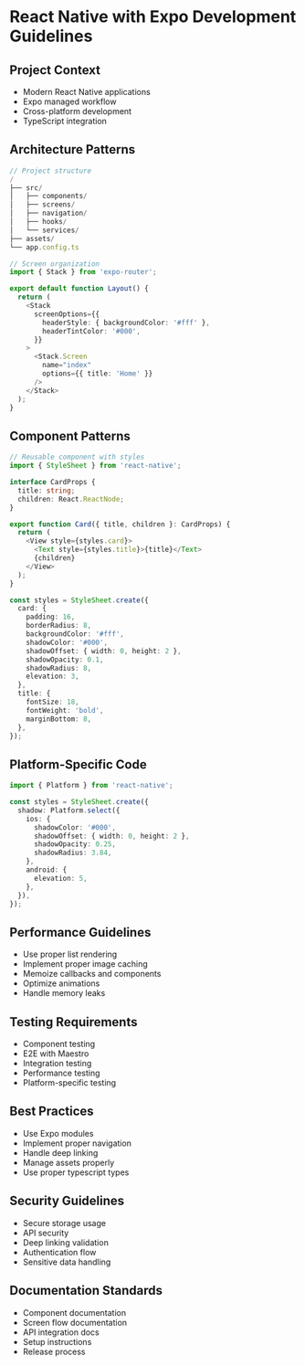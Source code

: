 # React Native with Expo Development Guidelines

## Project Context
- Modern React Native applications
- Expo managed workflow
- Cross-platform development
- TypeScript integration

## Architecture Patterns
```typescript
// Project structure
/
├── src/
│   ├── components/
│   ├── screens/
│   ├── navigation/
│   ├── hooks/
│   └── services/
├── assets/
└── app.config.ts

// Screen organization
import { Stack } from 'expo-router';

export default function Layout() {
  return (
    <Stack
      screenOptions={{
        headerStyle: { backgroundColor: '#fff' },
        headerTintColor: '#000',
      }}
    >
      <Stack.Screen
        name="index"
        options={{ title: 'Home' }}
      />
    </Stack>
  );
}
```

## Component Patterns
```typescript
// Reusable component with styles
import { StyleSheet } from 'react-native';

interface CardProps {
  title: string;
  children: React.ReactNode;
}

export function Card({ title, children }: CardProps) {
  return (
    <View style={styles.card}>
      <Text style={styles.title}>{title}</Text>
      {children}
    </View>
  );
}

const styles = StyleSheet.create({
  card: {
    padding: 16,
    borderRadius: 8,
    backgroundColor: '#fff',
    shadowColor: '#000',
    shadowOffset: { width: 0, height: 2 },
    shadowOpacity: 0.1,
    shadowRadius: 8,
    elevation: 3,
  },
  title: {
    fontSize: 18,
    fontWeight: 'bold',
    marginBottom: 8,
  },
});
```

## Platform-Specific Code
```typescript
import { Platform } from 'react-native';

const styles = StyleSheet.create({
  shadow: Platform.select({
    ios: {
      shadowColor: '#000',
      shadowOffset: { width: 0, height: 2 },
      shadowOpacity: 0.25,
      shadowRadius: 3.84,
    },
    android: {
      elevation: 5,
    },
  }),
});
```

## Performance Guidelines
- Use proper list rendering
- Implement proper image caching
- Memoize callbacks and components
- Optimize animations
- Handle memory leaks

## Testing Requirements
- Component testing
- E2E with Maestro
- Integration testing
- Performance testing
- Platform-specific testing

## Best Practices
- Use Expo modules
- Implement proper navigation
- Handle deep linking
- Manage assets properly
- Use proper typescript types

## Security Guidelines
- Secure storage usage
- API security
- Deep linking validation
- Authentication flow
- Sensitive data handling

## Documentation Standards
- Component documentation
- Screen flow documentation
- API integration docs
- Setup instructions
- Release process